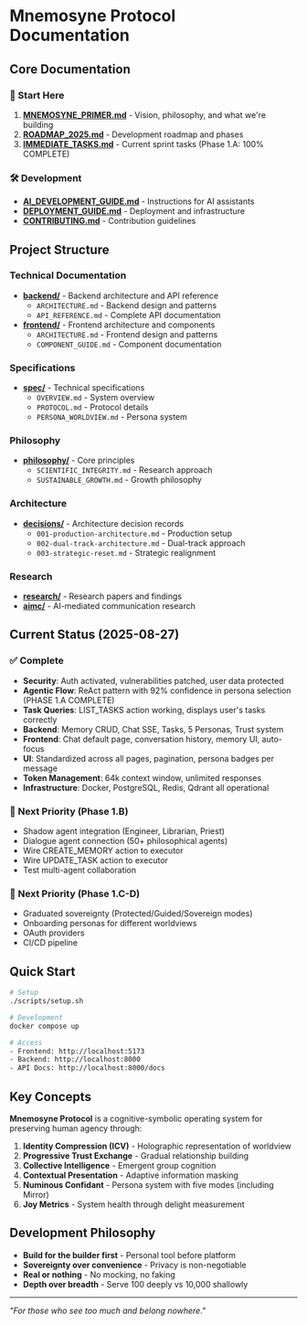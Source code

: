# Mnemosyne Protocol Documentation

## Core Documentation

### 📍 Start Here
1. **[MNEMOSYNE_PRIMER.md](MNEMOSYNE_PRIMER.md)** - Vision, philosophy, and what we're building
2. **[ROADMAP_2025.md](ROADMAP_2025.md)** - Development roadmap and phases  
3. **[IMMEDIATE_TASKS.md](IMMEDIATE_TASKS.md)** - Current sprint tasks (Phase 1.A: 100% COMPLETE)

### 🛠 Development
- **[AI_DEVELOPMENT_GUIDE.md](AI_DEVELOPMENT_GUIDE.md)** - Instructions for AI assistants
- **[DEPLOYMENT_GUIDE.md](DEPLOYMENT_GUIDE.md)** - Deployment and infrastructure
- **[CONTRIBUTING.md](CONTRIBUTING.md)** - Contribution guidelines

## Project Structure

### Technical Documentation
- **[backend/](backend/)** - Backend architecture and API reference
  - `ARCHITECTURE.md` - Backend design and patterns
  - `API_REFERENCE.md` - Complete API documentation
- **[frontend/](frontend/)** - Frontend architecture and components
  - `ARCHITECTURE.md` - Frontend design and patterns
  - `COMPONENT_GUIDE.md` - Component documentation

### Specifications
- **[spec/](spec/)** - Technical specifications
  - `OVERVIEW.md` - System overview
  - `PROTOCOL.md` - Protocol details
  - `PERSONA_WORLDVIEW.md` - Persona system

### Philosophy
- **[philosophy/](philosophy/)** - Core principles
  - `SCIENTIFIC_INTEGRITY.md` - Research approach
  - `SUSTAINABLE_GROWTH.md` - Growth philosophy

### Architecture
- **[decisions/](decisions/)** - Architecture decision records
  - `001-production-architecture.md` - Production setup
  - `002-dual-track-architecture.md` - Dual-track approach
  - `003-strategic-reset.md` - Strategic realignment

### Research
- **[research/](research/)** - Research papers and findings
- **[aimc/](aimc/)** - AI-mediated communication research

## Current Status (2025-08-27)

### ✅ Complete
- **Security**: Auth activated, vulnerabilities patched, user data protected
- **Agentic Flow**: ReAct pattern with 92% confidence in persona selection (PHASE 1.A COMPLETE)
- **Task Queries**: LIST_TASKS action working, displays user's tasks correctly
- **Backend**: Memory CRUD, Chat SSE, Tasks, 5 Personas, Trust system
- **Frontend**: Chat default page, conversation history, memory UI, auto-focus
- **UI**: Standardized across all pages, pagination, persona badges per message
- **Token Management**: 64k context window, unlimited responses
- **Infrastructure**: Docker, PostgreSQL, Redis, Qdrant all operational

### 🔄 Next Priority (Phase 1.B)
- Shadow agent integration (Engineer, Librarian, Priest)
- Dialogue agent connection (50+ philosophical agents)
- Wire CREATE_MEMORY action to executor
- Wire UPDATE_TASK action to executor
- Test multi-agent collaboration

### 🔴 Next Priority (Phase 1.C-D)
- Graduated sovereignty (Protected/Guided/Sovereign modes)
- Onboarding personas for different worldviews
- OAuth providers
- CI/CD pipeline

## Quick Start

```bash
# Setup
./scripts/setup.sh

# Development
docker compose up

# Access
- Frontend: http://localhost:5173
- Backend: http://localhost:8000
- API Docs: http://localhost:8000/docs
```

## Key Concepts

**Mnemosyne Protocol** is a cognitive-symbolic operating system for preserving human agency through:

1. **Identity Compression (ICV)** - Holographic representation of worldview
2. **Progressive Trust Exchange** - Gradual relationship building
3. **Collective Intelligence** - Emergent group cognition
4. **Contextual Presentation** - Adaptive information masking
5. **Numinous Confidant** - Persona system with five modes (including Mirror)
6. **Joy Metrics** - System health through delight measurement

## Development Philosophy

- **Build for the builder first** - Personal tool before platform
- **Sovereignty over convenience** - Privacy is non-negotiable
- **Real or nothing** - No mocking, no faking
- **Depth over breadth** - Serve 100 deeply vs 10,000 shallowly

---

*"For those who see too much and belong nowhere."*